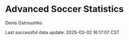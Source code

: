 # Advanced Soccer Statistics
Denis Ostroushko

<!-- gfm -->

Last successful data update: 2025-03-02 16:17:07 CST
